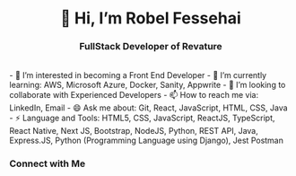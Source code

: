 <h1 align="center">👋 Hi, I’m Robel Fessehai</h1>
<h3 align="center">FullStack Developer of Revature</h3>
<br>
- 👀 I’m interested in becoming a Front End Developer
- 🌱 I’m currently learning: AWS, Microsoft Azure, Docker, Sanity, Appwrite
- 💞️ I’m looking to collaborate with Experienced Developers
- 📫 How to reach me via: LinkedIn, Email
- 😄 Ask me about: Git, React, JavaScript, HTML, CSS, Java
- ⚡ Language and Tools: HTML5, CSS, JavaScript, ReactJS, TypeScript, React Native, Next JS, Bootstrap, NodeJS, Python, REST API, Java, Express.JS, Python (Programming Language using Django), Jest Postman

<h3 align="left"> Connect with Me </h3>

